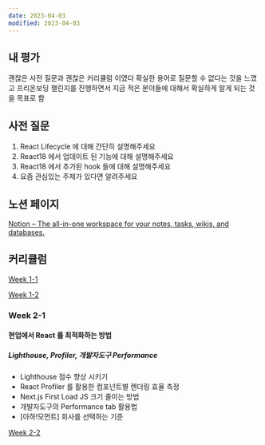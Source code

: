 ```yaml
---
date: 2023-04-03
modified: 2023-04-03
---
```


## 내 평가

괜찮은 사전 질문과 괜찮은 커리큘럼 이였다
확실한 용어로 질문할 수 없다는 것을 느꼈고
프리온보딩 챌린지를 진행하면서 지금 적은 분야들에 대해서 확실하게 알게 되는 것을 목표로 함

## 사전 질문

1. React Lifecycle 에 대해 간단히 설명해주세요
2. React18 에서 업데이트 된 기능에 대해 설명해주세요
3. React18 에서 추가된 hook 들에 대해 설명해주세요
4. 요즘 관심있는 주제가 있다면 알려주세요

## 노션 페이지

[Notion – The all-in-one workspace for your notes, tasks, wikis, and databases.](https://pollen-port-115.notion.site/4-d6a01d0a59174beba3399f46539668a7)

## 커리큘럼

[Week 1-1](Week%201-1.md)


[Week 1-2](Week%201-2.md)

### Week 2-1

#### 현업에서 React 를 최적화하는 방법

##### Lighthouse, Profiler, 개발자도구 Performance

- Lighthouse 점수 향상 시키기
- React Profiler 를 활용한 컴포넌트별 렌더링 효율 측정
- Next.js First Load JS 크기 줄이는 방법
- 개발자도구의 Performance tab 활용법
- [아하!모먼트] 회사를 선택하는 기준

[Week 2-2](Week%202-2.md)
